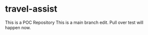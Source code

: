 # travel-assist
This is a POC Repository
This is a main branch edit. Pull over test will happen now.
